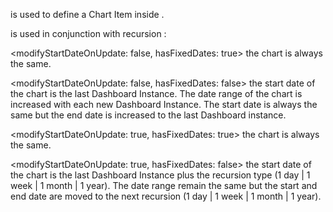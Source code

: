 <BpmDashboardItemDefinition> is used to define a Chart Item <BpmDashboardItemDefinition> inside <aBpmDashboardDefinition>.

<hasFixedDates> is used in conjunction with recursion <modifyStartDateOnUpdate>:

<modifyStartDateOnUpdate: false, hasFixedDates: true> the chart is always the same.

<modifyStartDateOnUpdate: false, hasFixedDates: false> the start date of the chart is the last Dashboard Instance. The date range of the chart is increased with each new Dashboard Instance.
The start date is always the same but the end date is increased to the last Dashboard instance.

<modifyStartDateOnUpdate: true, hasFixedDates: true> the chart is always the same.

<modifyStartDateOnUpdate: true, hasFixedDates: false> the start date of the chart is the last Dashboard Instance plus the recursion type (1 day | 1 week | 1 month | 1 year).
The date range remain the same but the start and end date are moved to the next recursion (1 day | 1 week | 1 month | 1 year).